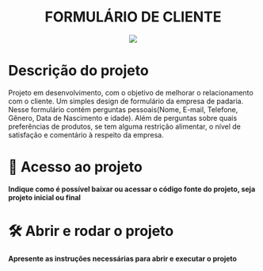 <h1 align="center"> FORMULÁRIO DE CLIENTE </h1>
<p align="center">
<img src="http://img.shields.io/static/v1?label=STATUS&message=EM%20DESENVOLVIMENTO&color=GREEN&style=for-the-badge"/>
</p>

# Descrição do projeto
Projeto em desenvolvimento, com o objetivo de melhorar o relacionamento com o cliente. Um simples design de formulário da empresa de padaria. Nesse formulário contém perguntas pessoais(Nome, E-mail, Telefone, Gênero, Data de Nascimento e idade). Além de perguntas sobre quais preferências de produtos, se tem alguma restrição alimentar, o nível de satisfação e comentário à respeito da empresa.

# 📁 Acesso ao projeto

**Indique como é possível baixar ou acessar o código fonte do projeto, seja projeto inicial ou final**

# 🛠️ Abrir e rodar o projeto

**Apresente as instruções necessárias para abrir e executar o projeto**
